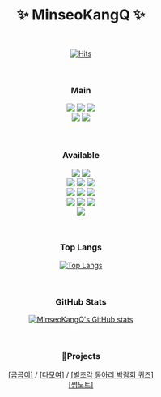<h1 align="center">✨ MinseoKangQ ✨</h1>

<br>

<div align="center">

[![Hits](https://hits.seeyoufarm.com/api/count/incr/badge.svg?url=https%3A%2F%2Fgithub.com%2FMinseoKangQ%2Fhit-counter&count_bg=%233DB9C8&title_bg=%23686868&icon=&icon_color=%23E7E7E7&title=hits&edge_flat=false)](https://hits.seeyoufarm.com)

</div>

<br>

<h3 align="center">Main</h3>
<p align="center">

<img src="https://img.shields.io/badge/Java-007396?style=for-the-badge&logo=Java&logoColor=white"/>
<img src="https://img.shields.io/badge/SpringBoot-6DB33F?style=for-the-badge&logo=SpringBoot&logoColor=white"/>
<img src="https://img.shields.io/badge/JPA-6DB33F?style=for-the-badge&logo=JPA&logoColor=white"/>
<br>
<img src="https://img.shields.io/badge/Github-black?style=for-the-badge&logo=Github&logoColor=white"/>
<img src="https://img.shields.io/badge/IntelliJ IDEA-black?style=for-the-badge&logo=IntelliJIDEA&logoColor=white"/>

</p> 
<br>

<h3 align="center">Available</h3>
<p align="center">
    
<img src="https://img.shields.io/badge/C-A8B9CC?style=for-the-badge&logo=C&logoColor=white"/> 
<img src="https://img.shields.io/badge/C++-00599C?style=for-the-badge&logo=C%2B%2B&logoColor=white"/>
<br>
<img src="https://img.shields.io/badge/HTML5-E34F26?style=for-the-badge&logo=HTML5&logoColor=white"/>
<img src="https://img.shields.io/badge/CSS3-1572B6?style=for-the-badge&logo=CSS3&logoColor=white"/>
<img src="https://img.shields.io/badge/JavaScript-F7DF1E?style=for-the-badge&logo=JavaScript&logoColor=white"/>
<br>
<img src="https://img.shields.io/badge/Node.js-339933?style=for-the-badge&logo=Node.js&logoColor=white"/>
<img src="https://img.shields.io/badge/Python-3766AB?style=for-the-badge&logo=Python&logoColor=white"/>
<img src="https://img.shields.io/badge/Kotlin-7F52FF?style=for-the-badge&logo=Kotlin&logoColor=white"/>
<br>
<img src="https://img.shields.io/badge/Flask-000000?style=for-the-badge&logo=Flask&logoColor=white"/>
<img src="https://img.shields.io/badge/MQTT-660066?style=for-the-badge&logo=MQTT&logoColor=white"/>
<img src="https://img.shields.io/badge/Django-092E20?style=for-the-badge&logo=Django&logoColor=white)"/>
<br>
<img src="https://img.shields.io/badge/MySQL-4479A1?style=for-the-badge&logo=MySQL&logoColor=white"/>
</p>
<br>

<div align=center>
    
<h3 align="center">Top Langs </h3>

[![Top Langs](https://github-readme-stats.vercel.app/api/top-langs/?username=MinseoKangQ&langs_count=10&layout=compact&theme=merko)]()

<br>


<h3 align="center">GitHub Stats</h3>

[![MinseoKangQ's GitHub stats](https://github-readme-stats.vercel.app/api?username=MinseoKangQ&theme=tokyonight&count_private=true)]()

<br>

<h3 align="center">Projects</h3>

<div align="center">

<a href="https://github.com/GomGomLeee/gomgom-back">[곰곰이]</a> / <a href="https://github.com/Likelion-All-Together/all-together">[다모여]</a> / <a href="https://github.com/PieceOfStar/quiz-2023-2"> [별조각 동아리 박람회 퀴즈]</a>
<br><a href="https://github.com/MinseoKangQ/springboot-server">[썸노트]</a>

</div>
